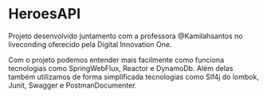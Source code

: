 # HeroesAPI

Projeto desenvolvido juntamento com a professora @Kamilahsantos no liveconding oferecido pela Digital Innovation One.

Com o projeto podemos entender mais facilmente como funciona tecnologias como SpringWebFlux, Reactor e DynamoDb. Além delas também utilizamos de forma simplificada tecnologias como Slf4j do lombok, Junit, Swagger e PostmanDocumenter.

